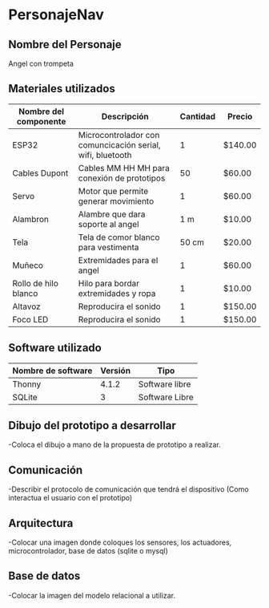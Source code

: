 # PersonajeNav

## Nombre del Personaje
Angel con trompeta

## Materiales utilizados
|Nombre del componente | Descripción | Cantidad | Precio |
| - | - | - | - | 
|ESP32|Microcontrolador con comuncicación serial, wifi, bluetooth|1|$140.00|
|Cables Dupont|Cables MM HH MH para conexión de prototipos|50|$60.00|
|Servo|Motor que permite generar movimiento|1|$60.00|
|Alambron|Alambre que dara soporte al angel|1 m|$10.00|
|Tela|Tela de comor blanco para vestimenta|50 cm|$20.00|
|Muñeco|Extremidades para el angel|1|$60.00|
|Rollo de hilo blanco|Hilo para bordar extremidades y ropa|1|$10.00|
|Altavoz|Reproducira el sonido|1|$150.00|
|Foco LED|Reproducira el sonido|1|$150.00|



## Software utilizado
|Nombre de software|Versión|Tipo|
|-|-|-|
|Thonny|4.1.2|Software libre|
|SQLite|3|Software Libre|

## Dibujo del prototipo a desarrollar
-Coloca el dibujo a mano de la propuesta de prototipo a realizar.

## Comunicación
-Describir el protocolo de comunicación que tendrá el dispositivo (Como interactua el usuario con el prototipo)

## Arquitectura
-Colocar una imagen donde coloques los sensores, los actuadores, microcontrolador, base de datos (sqlite o mysql)

## Base de datos
-Colocar la imagen del modelo relacional a utilizar.
